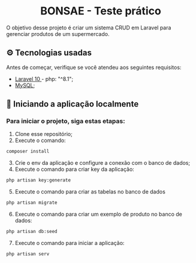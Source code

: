 <div align="center">
	<h1>BONSAE - Teste prático </h1>
</div>
O objetivo desse projeto é criar um sistema CRUD em Laravel para gerenciar produtos de um supermercado.

## ⚙️ Tecnologias usadas

Antes de começar, verifique se você atendeu aos seguintes requisitos:

-   [ Laravel 10 ](https://laravel.com/) - php: "^8.1";
-   [ MySQL](https://www.mysql.com/);

## 🚀 Iniciando a aplicação localmente

### Para iniciar o projeto, siga estas etapas:

1.  Clone esse repositório;
2.  Execute o comando:  
```bash
composer install
```
3. Crie o env da aplicação e configure a conexão com o banco de dados;
4. Execute o comando para criar key da aplicação:  
```bash
php artisan key:generate
```
5. Execute o comando para criar as tabelas no banco de dados
```bash
php artisan migrate
``` 
6. Execute o comando para criar um exemplo de produto no banco de dados:
```bash
php artisan db:seed
``` 
7. Execute o comando para iniciar a aplicação:
```bash
php artisan serv
``` 
